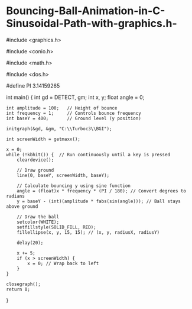 # Bouncing-Ball-Animation-in-C-Sinusoidal-Path-with-graphics.h-
#include <graphics.h>

#include <conio.h>

#include <math.h>

#include <dos.h>

#define PI 3.14159265

int main() {
    int gd = DETECT, gm;
    int x, y;
    float angle = 0;

    int amplitude = 100;   // Height of bounce
    int frequency = 1;     // Controls bounce frequency
    int baseY = 400;       // Ground level (y position)

    initgraph(&gd, &gm, "C:\\Turboc3\\BGI");

    int screenWidth = getmaxx();

    x = 0;
    while (!kbhit()) {  // Run continuously until a key is pressed
        cleardevice();

        // Draw ground
        line(0, baseY, screenWidth, baseY);

        // Calculate bouncing y using sine function
        angle = (float)x * frequency * (PI / 180); // Convert degrees to radians
        y = baseY - (int)(amplitude * fabs(sin(angle))); // Ball stays above ground

        // Draw the ball
        setcolor(WHITE);
        setfillstyle(SOLID_FILL, RED);
        fillellipse(x, y, 15, 15); // (x, y, radiusX, radiusY)

        delay(20);

        x += 5;
        if (x > screenWidth) {
            x = 0; // Wrap back to left
        }
    }

    closegraph();
    return 0;
}

